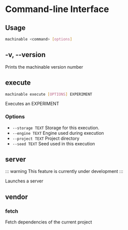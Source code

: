 # Command-line Interface

## Usage

```bash
machinable <command> [options]
```

## -v, --version

Prints the machinable version number

## execute

```bash
machinable execute [OPTIONS] EXPERIMENT
```

Executes an EXPERIMENT

### Options

- `--storage TEXT`  Storage for this execution.
- `--engine TEXT`   Engine used during execution
- `--project TEXT`  Project directory
- `--seed TEXT`     Seed used in this execution


## server

::: warning
This feature is currently under development
:::

Launches a server

## vendor

### fetch

Fetch dependencies of the current project